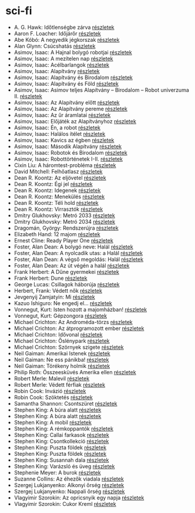 # sci-fi

- A. G. Hawk: Időtlenségbe zárva [részletek](../_details/A.%20G.%20Hawk.md#id_949)
- Aaron F. Loacher: Időjárőr [részletek](../_details/Aaron%20F.%20Loacher.md#id_999)
- Abe Kóbó: A negyedik jégkorszak [részletek](../_details/Abe%20K%C3%B3b%C3%B3.md#id_948)
- Alan Glynn: Csúcshatás [részletek](../_details/Alan%20Glynn.md#id_295)
- Asimov, Isaac: A Hajnal bolygó robotjai [részletek](../_details/Asimov%2C%20Isaac.md#id_1167)
- Asimov, Isaac: A mezítelen nap [részletek](../_details/Asimov%2C%20Isaac.md#id_1174)
- Asimov, Isaac: Acélbarlangok [részletek](../_details/Asimov%2C%20Isaac.md#id_1187)
- Asimov, Isaac: Alapítvány [részletek](../_details/Asimov%2C%20Isaac.md#id_1186)
- Asimov, Isaac: Alapítvány és Birodalom [részletek](../_details/Asimov%2C%20Isaac.md#id_1185)
- Asimov, Isaac: Alapítvány és Föld [részletek](../_details/Asimov%2C%20Isaac.md#id_1184)
- Asimov, Isaac: Asimov teljes Alapítvány – Birodalom – Robot univerzuma II. [részletek](../_details/Asimov%2C%20Isaac.md#id_1180)
- Asimov, Isaac: Az Alapítvány előtt [részletek](../_details/Asimov%2C%20Isaac.md#id_1183)
- Asimov, Isaac: Az Alapítvány pereme [részletek](../_details/Asimov%2C%20Isaac.md#id_1182)
- Asimov, Isaac: Az űr áramlatai [részletek](../_details/Asimov%2C%20Isaac.md#id_1181)
- Asimov, Isaac: Előjáték az Alapítványhoz [részletek](../_details/Asimov%2C%20Isaac.md#id_1179)
- Asimov, Isaac: Én, a robot [részletek](../_details/Asimov%2C%20Isaac.md#id_1178)
- Asimov, Isaac: Halálos ítélet [részletek](../_details/Asimov%2C%20Isaac.md#id_1176)
- Asimov, Isaac: Kavics az égben [részletek](../_details/Asimov%2C%20Isaac.md#id_1177)
- Asimov, Isaac: Második Alapítvány [részletek](../_details/Asimov%2C%20Isaac.md#id_1175)
- Asimov, Isaac: Robotok és Birodalom [részletek](../_details/Asimov%2C%20Isaac.md#id_1173)
- Asimov, Isaac: Robottörténetek I-II. [részletek](../_details/Asimov%2C%20Isaac.md#id_1172)
- Cixin Liu: A háromtest-probléma [részletek](../_details/Cixin%20Liu.md#id_1451)
- David Mitchell: Felhőatlasz [részletek](../_details/David%20Mitchell.md#id_454)
- Dean R. Koontz: Az eljövetel [részletek](../_details/Dean%20R.%20Koontz.md#id_1091)
- Dean R. Koontz: Égi jel [részletek](../_details/Dean%20R.%20Koontz.md#id_1090)
- Dean R. Koontz: Idegenek [részletek](../_details/Dean%20R.%20Koontz.md#id_1086)
- Dean R. Koontz: Menekülés [részletek](../_details/Dean%20R.%20Koontz.md#id_1080)
- Dean R. Koontz: Téli hold [részletek](../_details/Dean%20R.%20Koontz.md#id_1075)
- Dean R. Koontz: Virrasztók [részletek](../_details/Dean%20R.%20Koontz.md#id_1070)
- Dmitry Glukhovsky: Metró 2033 [részletek](../_details/Dmitry%20Glukhovsky.md#id_482)
- Dmitry Glukhovsky: Metró 2034 [részletek](../_details/Dmitry%20Glukhovsky.md#id_355)
- Dragomán, György: Rendszerújra [részletek](../_details/Dragom%C3%A1n%2C%20Gy%C3%B6rgy.md#id_1223)
- Elizabeth Hand: 12 majom [részletek](../_details/Elizabeth%20Hand.md#id_779)
- Ernest Cline: Ready Player One [részletek](../_details/Ernest%20Cline.md#id_1275)
- Foster, Alan Dean: A bolygó neve: Halál [részletek](../_details/Foster%2C%20Alan%20Dean.md#id_650)
- Foster, Alan Dean: A nyolcadik utas: a Halál [részletek](../_details/Foster%2C%20Alan%20Dean.md#id_649)
- Foster, Alan Dean: A végső megoldás: Halál [részletek](../_details/Foster%2C%20Alan%20Dean.md#id_651)
- Foster, Alan Dean: Az út végén a halál [részletek](../_details/Foster%2C%20Alan%20Dean.md#id_652)
- Frank Herbert: A Dűne gyermekei [részletek](../_details/Frank%20Herbert.md#id_184)
- Frank Herbert: Dune [részletek](../_details/Frank%20Herbert.md#id_182)
- George Lucas: Csillagok háborúja [részletek](../_details/George%20Lucas.md#id_718)
- Herbert, Frank: Védett nők [részletek](../_details/Herbert%2C%20Frank.md#id_702)
- Jevgenyij Zamjatyin: Mi [részletek](../_details/Jevgenyij%20Zamjatyin.md#id_607)
- Kazuo Ishiguro: Ne engedj el… [részletek](../_details/Kazuo%20Ishiguro.md#id_158)
- Vonnegut, Kurt: Isten hozott a majomházban! [részletek](../_details/Vonnegut%2C%20Kurt.md#id_750)
- Vonnegut, Kurt: Gépzongora [részletek](../_details/Vonnegut%2C%20Kurt.md#id_1618)
- Michael Crichton: Az Androméda-törzs [részletek](../_details/Michael%20Crichton.md#id_751)
- Michael Crichton: Az átprogramozott ember [részletek](../_details/Michael%20Crichton.md#id_752)
- Michael Crichton: Idővonal [részletek](../_details/Michael%20Crichton.md#id_754)
- Michael Crichton: Őslénypark [részletek](../_details/Michael%20Crichton.md#id_757)
- Michael Crichton: Szörnyek szigete [részletek](../_details/Michael%20Crichton.md#id_760)
- Neil Gaiman: Amerikai Istenek [részletek](../_details/Neil%20Gaiman.md#id_224)
- Neil Gaiman: Ne ess pánikba! [részletek](../_details/Neil%20Gaiman.md#id_1706)
- Neil Gaiman: Törékeny holmik [részletek](../_details/Neil%20Gaiman.md#id_1436)
- Philip Roth: Összeesküvés Amerika ellen [részletek](../_details/Philip%20Roth.md#id_1453)
- Robert Merle: Malevil [részletek](../_details/Robert%20Merle.md#id_336)
- Robert Merle: Védett férfiak [részletek](../_details/Robert%20Merle.md#id_340)
- Robin Cook: Invázió [részletek](../_details/Robin%20Cook.md#id_92)
- Robin Cook: Szöktetés [részletek](../_details/Robin%20Cook.md#id_102)
- Samantha Shannon: Csontszüret [részletek](../_details/Samantha%20Shannon.md#id_1005)
- Stephen King: A búra alatt [részletek](../_details/Stephen%20King.md#id_556)
- Stephen King: A búra alatt [részletek](../_details/Stephen%20King.md#id_557)
- Stephen King: A mobil [részletek](../_details/Stephen%20King.md#id_548)
- Stephen King: A rémkoppantók [részletek](../_details/Stephen%20King.md#id_535)
- Stephen King: Callai farkasok [részletek](../_details/Stephen%20King.md#id_847)
- Stephen King: Csontkollekció [részletek](../_details/Stephen%20King.md#id_571)
- Stephen King: Puszta földek [részletek](../_details/Stephen%20King.md#id_545)
- Stephen King: Puszta földek [részletek](../_details/Stephen%20King.md#id_845)
- Stephen King: Susannah dala [részletek](../_details/Stephen%20King.md#id_542)
- Stephen King: Varázsló és üveg [részletek](../_details/Stephen%20King.md#id_846)
- Stephenie Meyer: A burok [részletek](../_details/Stephenie%20Meyer.md#id_163)
- Suzanne Collins: Az éhezők viadala [részletek](../_details/Suzanne%20Collins.md#id_81)
- Szergej Lukjanyenko: Alkonyi őrség [részletek](../_details/Szergej%20Lukjanyenko.md#id_462)
- Szergej Lukjanyenko: Nappali őrség [részletek](../_details/Szergej%20Lukjanyenko.md#id_459)
- Vlagyimir Szorokin: Az opricsnyik egy napja [részletek](../_details/Vlagyimir%20Szorokin.md#id_842)
- Vlagyimir Szorokin: Cukor Kreml [részletek](../_details/Vlagyimir%20Szorokin.md#id_841)